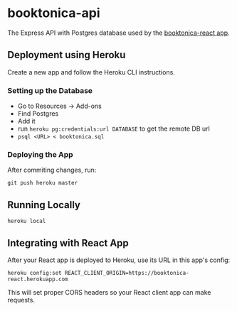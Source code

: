 # booktonica-api

The Express API with Postgres database used by the [booktonica-react app](https://github.com/Techtonica/booktonica-react).

## Deployment using Heroku

Create a new app and follow the Heroku CLI instructions.

### Setting up the Database

- Go to Resources -> Add-ons
- Find Postgres
- Add it
- run `heroku pg:credentials:url DATABASE` to get the remote DB url
- `psql <URL> < booktonica.sql`

### Deploying the App

After commiting changes, run: 

`git push heroku master`

## Running Locally

`heroku local`

## Integrating with React App

After your React app is deployed to Heroku, use its URL in this app's config:

 `heroku config:set REACT_CLIENT_ORIGIN=https://booktonica-react.herokuapp.com`

 This will set proper CORS headers so your React client app can make requests.

